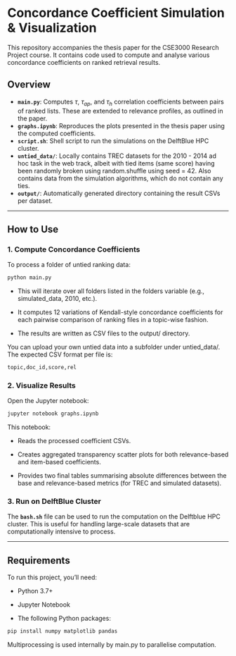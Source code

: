 # Concordance Coefficient Simulation & Visualization

This repository accompanies the thesis paper for the CSE3000 Research Project course. It contains code used to compute and analyse various concordance coefficients on ranked retrieval results.

## Overview

- **`main.py`**: Computes $\tau$, $\tau_{ap}$, and $\tau_h$ correlation coefficients between pairs of ranked lists. These are extended to relevance profiles, as outlined in the paper.
- **`graphs.ipynb`**: Reproduces the plots presented in the thesis paper using the computed coefficients.
- **`script.sh`**: Shell script to run the simulations on the DelftBlue HPC cluster. 
- **`untied_data/`**: Locally contains TREC datasets for the 2010 - 2014 ad hoc task in the web track, albeit with tied items (same score) having been randomly broken using random.shuffle using seed = 42. Also contains data from the simulation algorithms, which do not contain any ties.
- **`output/`**: Automatically generated directory containing the result CSVs per dataset.

---

## How to Use

### 1. Compute Concordance Coefficients

To process a folder of untied ranking data:

```bash
python main.py
```

 - This will iterate over all folders listed in the folders variable (e.g., simulated_data, 2010, etc.).

 - It computes 12 variations of Kendall-style concordance coefficients for each pairwise comparison of ranking files in a topic-wise fashion.

 - The results are written as CSV files to the output/ directory.

You can upload your own untied data into a subfolder under untied_data/. The expected CSV format per file is:
```bash
topic,doc_id,score,rel
```
### 2. Visualize Results
Open the Jupyter notebook:

```bash
jupyter notebook graphs.ipynb
```

This notebook:

 - Reads the processed coefficient CSVs.

 - Creates aggregated transparency scatter plots for both relevance-based and item-based coefficients.

 - Provides two final tables summarising absolute differences between the base and relevance-based metrics (for TREC and simulated datasets).

### 3. Run on DelftBlue Cluster
The **`bash.sh`** file can be used to run the computation on the Delftblue HPC cluster. This is useful for handling large-scale datasets that are computationally intensive to process.

---

## Requirements
To run this project, you’ll need:

 - Python 3.7+

 - Jupyter Notebook

 - The following Python packages:

```bash
pip install numpy matplotlib pandas
```

Multiprocessing is used internally by main.py to parallelise computation.

